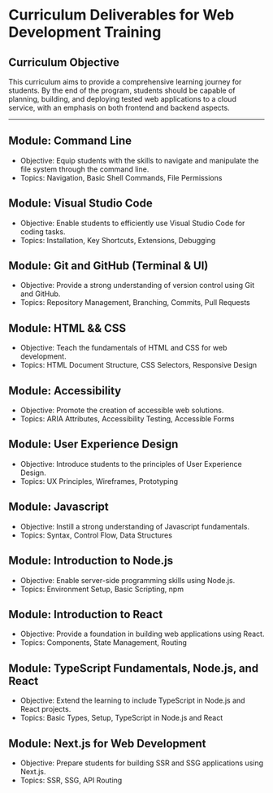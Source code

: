 # Curriculum Deliverables for Web Development Training

## Curriculum Objective

This curriculum aims to provide a comprehensive learning journey for students. By the end of the program, students should be capable of planning, building, and deploying tested web applications to a cloud service, with an emphasis on both frontend and backend aspects.

---

## Module: Command Line

- Objective: Equip students with the skills to navigate and manipulate the file system through the command line.
- Topics: Navigation, Basic Shell Commands, File Permissions

## Module: Visual Studio Code

- Objective: Enable students to efficiently use Visual Studio Code for coding tasks.
- Topics: Installation, Key Shortcuts, Extensions, Debugging

## Module: Git and GitHub (Terminal & UI)

- Objective: Provide a strong understanding of version control using Git and GitHub.
- Topics: Repository Management, Branching, Commits, Pull Requests

## Module: HTML && CSS

- Objective: Teach the fundamentals of HTML and CSS for web development.
- Topics: HTML Document Structure, CSS Selectors, Responsive Design

## Module: Accessibility

- Objective: Promote the creation of accessible web solutions.
- Topics: ARIA Attributes, Accessibility Testing, Accessible Forms

## Module: User Experience Design

- Objective: Introduce students to the principles of User Experience Design.
- Topics: UX Principles, Wireframes, Prototyping

## Module: Javascript

- Objective: Instill a strong understanding of Javascript fundamentals.
- Topics: Syntax, Control Flow, Data Structures

## Module: Introduction to Node.js

- Objective: Enable server-side programming skills using Node.js.
- Topics: Environment Setup, Basic Scripting, npm

## Module: Introduction to React

- Objective: Provide a foundation in building web applications using React.
- Topics: Components, State Management, Routing

## Module: TypeScript Fundamentals, Node.js, and React

- Objective: Extend the learning to include TypeScript in Node.js and React projects.
- Topics: Basic Types, Setup, TypeScript in Node.js and React

## Module: Next.js for Web Development

- Objective: Prepare students for building SSR and SSG applications using Next.js.
- Topics: SSR, SSG, API Routing
